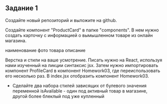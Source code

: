 ## Задание 1

Создайте новый репозиторий и выложите на github.

Создайте компонент "ProductCard" в папке "components". В нем нужно создать карточку с информацией о вымышленном товаре из онлайн магазина.

наименование
фото товара
описание

Верстка и стили на ваше усмотрение. Писать нужно на React, используя нами изученный на ликции синтаксис jsx. Затем нужно импортировать компонент ProfileCard в компонент Homework03, где переиспользовать его несколько раз. В index.jsx отобразить компонент Homework03.

* Сделайте два набора стилей зависящих от булевого значения переменной isAvailable - один под активный товар в магазине, другой более блеклый под уже купленный



